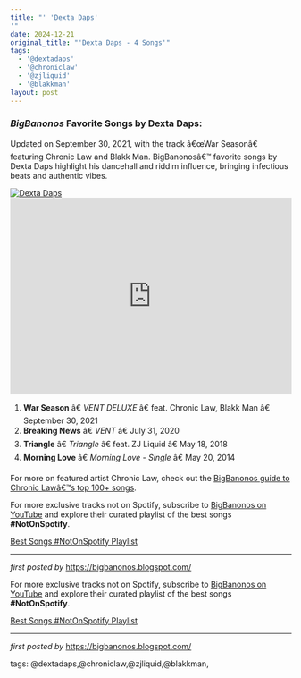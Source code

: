 ```yaml
---
title: "' 'Dexta Daps'
'"
date: 2024-12-21
original_title: "'Dexta Daps - 4 Songs'"
tags:
  - '@dextadaps'
  - '@chroniclaw'
  - '@zjliquid'
  - '@blakkman'
layout: post
---
```

<h3><em>BigBanonos</em> Favorite Songs by Dexta Daps:</h3> <p>Updated on September 30, 2021, with the track â€œWar Seasonâ€ featuring Chronic Law and Blakk Man. BigBanonosâ€™ favorite songs by Dexta Daps highlight his dancehall and riddim influence, bringing infectious beats and authentic vibes.</p> <!--Image-->
<div class="separator"> <a href="https://www.dancehallmag.com/assets/2023/11/dexta-daps.jpg" > <img alt="Dexta Daps" src="https://www.dancehallmag.com/assets/2023/11/dexta-daps.jpg" /> </a>
</div> <!--Spotify Playlist Embed-->
<iframe allow="autoplay; clipboard-write; encrypted-media; fullscreen; picture-in-picture" allowfullscreen="" frameborder="0" height="352" loading="lazy" src="https://open.spotify.com/embed/playlist/0fD6mkXqg6TNYSyni7fj1r?utm_source=generator" width="100%"></iframe> <!--Song Listings-->
<ol> <li><strong>War Season</strong> â€ <em>VENT DELUXE</em> â€ feat. Chronic Law, Blakk Man â€ September 30, 2021</li> <li><strong>Breaking News</strong> â€ <em>VENT</em> â€ July 31, 2020</li> <li><strong>Triangle</strong> â€ <em>Triangle</em> â€ feat. ZJ Liquid â€ May 18, 2018</li> <li><strong>Morning Love</strong> â€ <em>Morning Love - Single</em> â€ May 20, 2014</li>
</ol> <!--Link to Chronic Law Guide-->
<div> <p>For more on featured artist Chronic Law, check out the <a href="https://bigbanonos.blogspot.com/2024/10/chronic-law-105-songs.html" target="_blank">BigBanonos guide to Chronic Lawâ€™s top 100+ songs</a>.</p>
</div> <!--Subscribe and Playlist Links-->
<div> <p>For more exclusive tracks not on Spotify, subscribe to <a href="https://www.youtube.com/@BigBanonos" target="_blank">BigBanonos on YouTube</a> and explore their curated playlist of the best songs <strong>#NotOnSpotify</strong>.</p> <p><a href="https://www.youtube.com/playlist?list=PLtuNtuTatqI0kFahUCbtbfenC_ET5O_tr" target="_blank">Best Songs #NotOnSpotify Playlist<br /></a></p></div> <hr /> <p><em>first posted by</em> <a href="https://bigbanonos.blogspot.com/" rel="noopener" target="_new">https://bigbanonos.blogspot.com/</a></p>


<!--Subscribe and Playlist Links-->
<div>
    <p>For more exclusive tracks not on Spotify, subscribe to <a href="https://www.youtube.com/@BigBanonos" target="_blank">BigBanonos on YouTube</a> and explore their curated playlist of the best songs <strong>#NotOnSpotify</strong>.</p>
    <p><a href="https://www.youtube.com/playlist?list=PLtuNtuTatqI0kFahUCbtbfenC_ET5O_tr" target="_blank">Best Songs #NotOnSpotify Playlist<br /></a></p></div>

<hr />

<p><em>first posted by</em> <a href="https://bigbanonos.blogspot.com/" rel="noopener" target="_new">https://bigbanonos.blogspot.com/</a></p>

<p>tags: @dextadaps,@chroniclaw,@zjliquid,@blakkman,</p>
